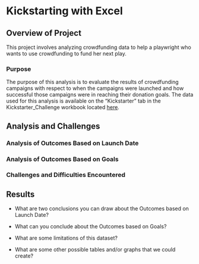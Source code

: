 # Kickstarting with Excel

## Overview of Project

This project involves analyzing crowdfunding data to help a playwright who wants to use crowdfunding to fund her next play.

### Purpose

The purpose of this analysis is to evaluate the results of crowdfunding campaigns with respect to when the campaigns were launched and how successful those campaigns were in reaching their donation goals. The data used for this analysis is available on the “Kickstarter” tab in the Kickstarter_Challenge workbook located [here](https://github.com/mshideler/Kickstarter-Analysis).

## Analysis and Challenges

### Analysis of Outcomes Based on Launch Date

### Analysis of Outcomes Based on Goals

### Challenges and Difficulties Encountered

## Results

- What are two conclusions you can draw about the Outcomes based on Launch Date?

- What can you conclude about the Outcomes based on Goals?

- What are some limitations of this dataset?

- What are some other possible tables and/or graphs that we could create?
